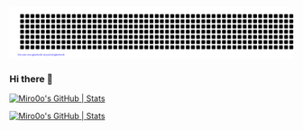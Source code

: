 ![gitartwork](gitartwork.svg)


### Hi there 👋

[![Miro0o's GitHub | Stats](https://stats.quine.sh/Miro0o/github?theme=light)](https://quine.sh?utm_source=widgets&utm_campaign=Miro0o)

[![Miro0o's GitHub | Stats](https://stats.quine.sh/Miro0o/github?theme=light)](https://quine.sh?utm_source=widgets&utm_campaign=Miro0o)

<!--
**Miro0o/Miro0o** is a ✨ _special_ ✨ repository because its `README.md` (this file) appears on your GitHub profile.

Here are some ideas to get you started:

- 🔭 I’m currently working on ...
- 🌱 I’m currently learning ...
- 👯 I’m looking to collaborate on ...
- 🤔 I’m looking for help with ...
- 💬 Ask me about ...
- 📫 How to reach me: ...
- 😄 Pronouns: ...
- ⚡ Fun fact: ...
-->
